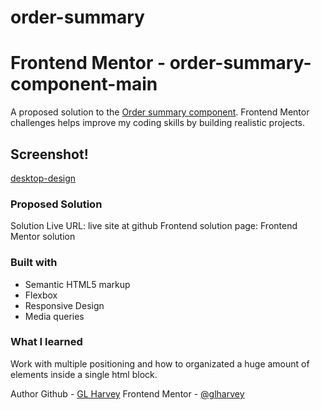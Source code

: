 # order-summary
# Frontend Mentor - order-summary-component-main
A proposed solution to the [Order summary component](https://www.frontendmentor.io/challenges/order-summary-component-QlPmajDUj). Frontend Mentor challenges helps improve my coding skills by building realistic projects.

## Screenshot!
[desktop-design](https://user-images.githubusercontent.com/87007953/196605190-6fdf1ad9-9711-4aee-a4e4-94d13bac1311.jpg)

### Proposed Solution
Solution Live URL: live site at github
Frontend solution page: Frontend Mentor solution

### Built with
- Semantic HTML5 markup
- Flexbox
- Responsive Design
- Media queries

### What I learned
Work with multiple positioning and how to organizated a huge amount of elements inside a single html block.

Author
Github - [GL Harvey](https://github.com/glharvey)
Frontend Mentor - [@glharvey](https://www.frontendmentor.io/profile/glharvey)
